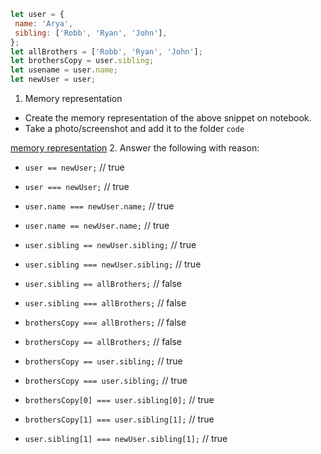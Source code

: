  ```js
let user = {
  name: 'Arya',
  sibling: ['Robb', 'Ryan', 'John'],
};
let allBrothers = ['Robb', 'Ryan', 'John'];
let brothersCopy = user.sibling;
let usename = user.name;
let newUser = user;
```

1. Memory representation

- Create the memory representation of the above snippet on notebook.
- Take a photo/screenshot and add it to the folder `code`

<!-- To add this image here use ![name](./hello.jpg) -->
[memory representation](./memory%20representation.png)
2. Answer the following with reason:

- `user == newUser;` // true
 <!-- it is non-primitive type so it will refer to the address and here user is an object so new user will refer to this address hence true
  -->
- `user === newUser;` // true
 <!-- it is non-primitive type so it and === strict equality will type check and data type here both refer to object
 will refer to the address and here user is an object so new user will refer to this address hence true -->
- `user.name === newUser.name;` // true
<!-- it is non-primitive type so it and === strict equality will type check and data type here both refer to object
 will refer to the address and here user is an object so new user will refer to this address hence true -->
- `user.name == newUser.name;` // true
 <!-- it is non-primitive type so it will refer to the address and here user is an object so new user will refer to this address hence true -->
- `user.sibling == newUser.sibling;` // true
<!-- it is non-primitive type so it and === strict equality will type check and data type here both refer to object
 will refer to the address and here user is an object so new user will refer to this address hence true -->
- `user.sibling === newUser.sibling;` // true
 <!-- it is non-primitive type so it and === strict equality will type check and data type here both refer to object
 will refer to the address and here user is an object so new user will refer to this address hence true -->
- `user.sibling == allBrothers;` // false
  <!-- here user.sibling refer to the key of an object whereas allBrothers is an object so the both types != hence false -->
- `user.sibling === allBrothers;` // false
  <!-- here user.sibling refer to the key of an object whereas allBrothers is an object (===) strict equality will look for typecheck and datatype so the both types != hence false -->
- `brothersCopy === allBrothers;` // false
  <!-- here brothersCopy refer to the key of an object whereas allBrothers is an object (===) strict equality will look for typecheck and datatype so the both types != hence false -->

- `brothersCopy == allBrothers;` // false

  <!-- here brothersCopy refer to the key of an object whereas allBrothers is an object so the both types != hence false -->

- `brothersCopy == user.sibling;` // true
   <!-- it is non-primitive type so it will refer to the address and here user is an object so new user will refer to this address hence true -->

- `brothersCopy === user.sibling;` // true
   <!-- it is non-primitive type so it will refer to the address and here user is an object so new user will refer to this address hence true -->

- `brothersCopy[0] === user.sibling[0];` // true
    <!-- here brothersCopy refers to an array index1 and user.Sibling refers to an array index 1 which is 'Robb' hence true -->
- `brothersCopy[1] === user.sibling[1];` // true
    <!-- here brothersCopy refers to an array index2 and user.Sibling refers to an array index 2 which is 'Ryan' hence true -->
- `user.sibling[1] === newUser.sibling[1];` // true
    <!-- here brothersCopy refers to an array index3 and user.Sibling refers to an array index 3 which is 'Bobb' hence true -->
